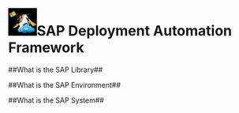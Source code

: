 # ![SAP Deployment Automation Framework](../assets/images/UnicornSAPBlack64x64.png)**SAP Deployment Automation Framework** #

##What is the SAP Library## 


##What is the SAP Environment##


##What is the SAP System##

